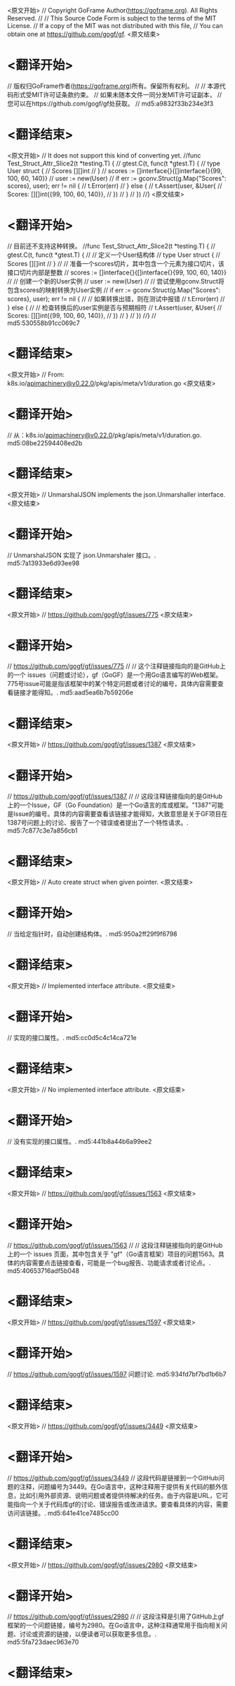 
<原文开始>
// Copyright GoFrame Author(https://goframe.org). All Rights Reserved.
//
// This Source Code Form is subject to the terms of the MIT License.
// If a copy of the MIT was not distributed with this file,
// You can obtain one at https://github.com/gogf/gf.
<原文结束>

# <翻译开始>
// 版权归GoFrame作者(https://goframe.org)所有。保留所有权利。
//
// 本源代码形式受MIT许可证条款约束。
// 如果未随本文件一同分发MIT许可证副本，
// 您可以在https://github.com/gogf/gf处获取。
// md5:a9832f33b234e3f3
# <翻译结束>


<原文开始>
// It does not support this kind of converting yet.
//func Test_Struct_Attr_Slice2(t *testing.T) {
//	gtest.C(t, func(t *gtest.T) {
//		type User struct {
//			Scores [][]int
//		}
//		scores := []interface{}{[]interface{}{99, 100, 60, 140}}
//		user := new(User)
//		if err := gconv.Struct(g.Map{"Scores": scores}, user); err != nil {
//			t.Error(err)
//		} else {
//			t.Assert(user, &User{
//				Scores: [][]int{{99, 100, 60, 140}},
//			})
//		}
//	})
//}
<原文结束>

# <翻译开始>
// 目前还不支持这种转换。
//func Test_Struct_Attr_Slice2(t *testing.T) {
//	gtest.C(t, func(t *gtest.T) {
//		// 定义一个User结构体
//		type User struct {
//			Scores [][]int
//		}
//		// 准备一个scores切片，其中包含一个元素为接口切片，该接口切片内部是整数
//		scores := []interface{}{[]interface{}{99, 100, 60, 140}}
//		// 创建一个新的User实例
//		user := new(User)
//		// 尝试使用gconv.Struct将包含scores的映射转换为User实例
//		if err := gconv.Struct(g.Map{"Scores": scores}, user); err != nil {
//			// 如果转换出错，则在测试中报错
//			t.Error(err)
//		} else {
//			// 检查转换后的user实例是否与预期相符
//			t.Assert(user, &User{
//				Scores: [][]int{{99, 100, 60, 140}},
//			})
//		}
//	})
//}
// md5:530558b91cc069c7
# <翻译结束>


<原文开始>
// From: k8s.io/apimachinery@v0.22.0/pkg/apis/meta/v1/duration.go
<原文结束>

# <翻译开始>
// 从：k8s.io/apimachinery@v0.22.0/pkg/apis/meta/v1/duration.go. md5:08be22594408ed2b
# <翻译结束>


<原文开始>
// UnmarshalJSON implements the json.Unmarshaller interface.
<原文结束>

# <翻译开始>
// UnmarshalJSON 实现了 json.Unmarshaler 接口。. md5:7a13933e6d93ee98
# <翻译结束>


<原文开始>
// https://github.com/gogf/gf/issues/775
<原文结束>

# <翻译开始>
// https://github.com/gogf/gf/issues/775
// 
// 这个注释链接指向的是GitHub上的一个 issues（问题或讨论），gf（GoGF）是一个用Go语言编写的Web框架。775号issue可能是指该框架中的某个特定问题或者讨论的编号，具体内容需要查看链接才能得知。. md5:aad5ea6b7b59206e
# <翻译结束>


<原文开始>
// https://github.com/gogf/gf/issues/1387
<原文结束>

# <翻译开始>
// https://github.com/gogf/gf/issues/1387
// 
// 这段注释链接指向的是GitHub上的一个Issue，GF（Go Foundation）是一个Go语言的库或框架。"1387"可能是Issue的编号。具体的内容需要查看该链接才能得知，大致意思是关于GF项目在1387号问题上的讨论、报告了一个错误或者提出了一个特性请求。. md5:7c877c3e7a856cb1
# <翻译结束>


<原文开始>
// Auto create struct when given pointer.
<原文结束>

# <翻译开始>
// 当给定指针时，自动创建结构体。. md5:950a2ff29f9f6798
# <翻译结束>


<原文开始>
// Implemented interface attribute.
<原文结束>

# <翻译开始>
// 实现的接口属性。. md5:cc0d5c4c14ca721e
# <翻译结束>


<原文开始>
// No implemented interface attribute.
<原文结束>

# <翻译开始>
// 没有实现的接口属性。. md5:441b8a44b6a99ee2
# <翻译结束>


<原文开始>
// https://github.com/gogf/gf/issues/1563
<原文结束>

# <翻译开始>
// https://github.com/gogf/gf/issues/1563
// 
// 这段注释链接指向的是GitHub上的一个 issues 页面，其中包含关于 "gf"（Go语言框架）项目的问题1563。具体的内容需要点击链接查看，可能是一个bug报告、功能请求或者讨论点。. md5:40653716adf5b048
# <翻译结束>


<原文开始>
// https://github.com/gogf/gf/issues/1597
<原文结束>

# <翻译开始>
// https://github.com/gogf/gf/issues/1597 问题讨论. md5:934fd7bf7bd1b6b7
# <翻译结束>


<原文开始>
// https://github.com/gogf/gf/issues/3449
<原文结束>

# <翻译开始>
// https://github.com/gogf/gf/issues/3449
// 这段代码是链接到一个GitHub问题的注释，问题编号为3449。在Go语言中，这种注释用于提供有关代码的额外信息，比如引用外部资源、说明问题或者提供待解决的任务。由于内容是URL，它可能指向一个关于代码库gf的讨论、错误报告或改进请求。要查看具体的内容，需要访问该链接。. md5:641e41ce7485cc00
# <翻译结束>


<原文开始>
// https://github.com/gogf/gf/issues/2980
<原文结束>

# <翻译开始>
// https://github.com/gogf/gf/issues/2980
// 
// 这段注释是引用了GitHub上gf框架的一个问题链接，编号为2980。在Go语言中，这种注释通常用于指向相关问题、讨论或资源的链接，以便读者可以获取更多信息。. md5:5fa723daec963e70
# <翻译结束>


